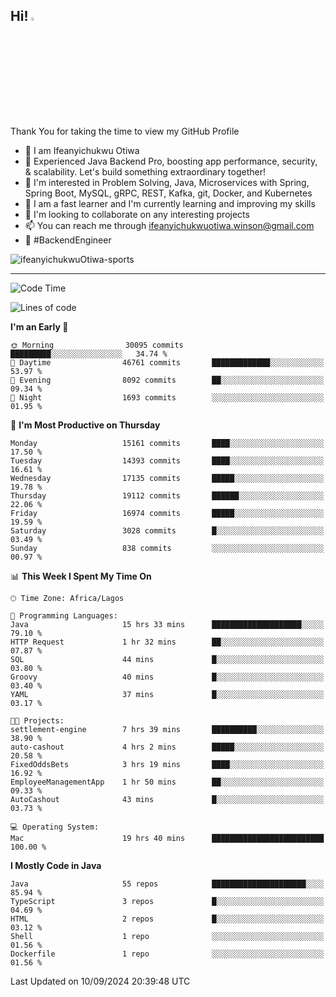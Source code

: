<!-- BLOG-POST-LIST:START --><!-- BLOG-POST-LIST:END -->

## Hi! <img src="https://media.giphy.com/media/hvRJCLFzcasrR4ia7z/giphy.gif" width="4%"> 

Thank You for taking the time to view my GitHub Profile

- 👋 I am Ifeanyichukwu Otiwa
- 🚀 Experienced Java Backend Pro, boosting app performance, security, & scalability. Let's build something extraordinary together!
- 👀 I'm interested in Problem Solving, Java, Microservices with Spring, Spring Boot, MySQL, gRPC, REST, Kafka, git, Docker, and Kubernetes
- 🌱 I am a fast learner and I'm currently learning and improving my skills
- 💞️ I'm looking to collaborate on any interesting projects
- 📫 You can reach me through ifeanyichukwuotiwa.winson@gmail.com
- 🚀 #BackendEngineer

<p align="left" marginTop="10px"> <img src="https://komarev.com/ghpvc/?username=ifeanyichukwuOtiwa-sports&label=Profile%20views&color=0e75b6&style=for-the-badge" alt="ifeanyichukwuOtiwa-sports" /> </p>

***

<!--START_SECTION:waka-->
![Code Time](http://img.shields.io/badge/Code%20Time-2%2C886%20hrs%207%20mins-blue)

![Lines of code](https://img.shields.io/badge/From%20Hello%20World%20I%27ve%20Written-21.3%20million%20lines%20of%20code-blue)

**I'm an Early 🐤** 

```text
🌞 Morning                30095 commits       █████████░░░░░░░░░░░░░░░░   34.74 % 
🌆 Daytime                46761 commits       █████████████░░░░░░░░░░░░   53.97 % 
🌃 Evening                8092 commits        ██░░░░░░░░░░░░░░░░░░░░░░░   09.34 % 
🌙 Night                  1693 commits        ░░░░░░░░░░░░░░░░░░░░░░░░░   01.95 % 
```
📅 **I'm Most Productive on Thursday** 

```text
Monday                   15161 commits       ████░░░░░░░░░░░░░░░░░░░░░   17.50 % 
Tuesday                  14393 commits       ████░░░░░░░░░░░░░░░░░░░░░   16.61 % 
Wednesday                17135 commits       █████░░░░░░░░░░░░░░░░░░░░   19.78 % 
Thursday                 19112 commits       ██████░░░░░░░░░░░░░░░░░░░   22.06 % 
Friday                   16974 commits       █████░░░░░░░░░░░░░░░░░░░░   19.59 % 
Saturday                 3028 commits        █░░░░░░░░░░░░░░░░░░░░░░░░   03.49 % 
Sunday                   838 commits         ░░░░░░░░░░░░░░░░░░░░░░░░░   00.97 % 
```


📊 **This Week I Spent My Time On** 

```text
🕑︎ Time Zone: Africa/Lagos

💬 Programming Languages: 
Java                     15 hrs 33 mins      ████████████████████░░░░░   79.10 % 
HTTP Request             1 hr 32 mins        ██░░░░░░░░░░░░░░░░░░░░░░░   07.87 % 
SQL                      44 mins             █░░░░░░░░░░░░░░░░░░░░░░░░   03.80 % 
Groovy                   40 mins             █░░░░░░░░░░░░░░░░░░░░░░░░   03.40 % 
YAML                     37 mins             █░░░░░░░░░░░░░░░░░░░░░░░░   03.17 % 

🐱‍💻 Projects: 
settlement-engine        7 hrs 39 mins       ██████████░░░░░░░░░░░░░░░   38.90 % 
auto-cashout             4 hrs 2 mins        █████░░░░░░░░░░░░░░░░░░░░   20.58 % 
FixedOddsBets            3 hrs 19 mins       ████░░░░░░░░░░░░░░░░░░░░░   16.92 % 
EmployeeManagementApp    1 hr 50 mins        ██░░░░░░░░░░░░░░░░░░░░░░░   09.33 % 
AutoCashout              43 mins             █░░░░░░░░░░░░░░░░░░░░░░░░   03.73 % 

💻 Operating System: 
Mac                      19 hrs 40 mins      █████████████████████████   100.00 % 
```

**I Mostly Code in Java** 

```text
Java                     55 repos            █████████████████████░░░░   85.94 % 
TypeScript               3 repos             █░░░░░░░░░░░░░░░░░░░░░░░░   04.69 % 
HTML                     2 repos             █░░░░░░░░░░░░░░░░░░░░░░░░   03.12 % 
Shell                    1 repo              ░░░░░░░░░░░░░░░░░░░░░░░░░   01.56 % 
Dockerfile               1 repo              ░░░░░░░░░░░░░░░░░░░░░░░░░   01.56 % 
```




 Last Updated on 10/09/2024 20:39:48 UTC
<!--END_SECTION:waka-->

<!--
<p align="center">
![trophy](https://github-profile-trophy.vercel.app/?username=ifeanyichukwuOtiwa-sports&theme=onedark) (https://github.com/ryo-ma/github-profile-trophy)
</p>
-->

<!---
ifeanyi-otiwa/ifeanyi-otiwa is a ✨ special ✨ repository because its `README.md` (this file) appears on your GitHub profile.
You can click the Preview link to take a look at your changes.
--->

